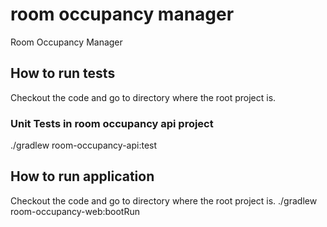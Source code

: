 # room occupancy manager
Room Occupancy Manager

## How to run tests
Checkout the code and go to directory where the root project is.
###  Unit Tests in room occupancy api project
./gradlew room-occupancy-api:test


## How to run application
Checkout the code and go to directory where the root project is.
./gradlew room-occupancy-web:bootRun
